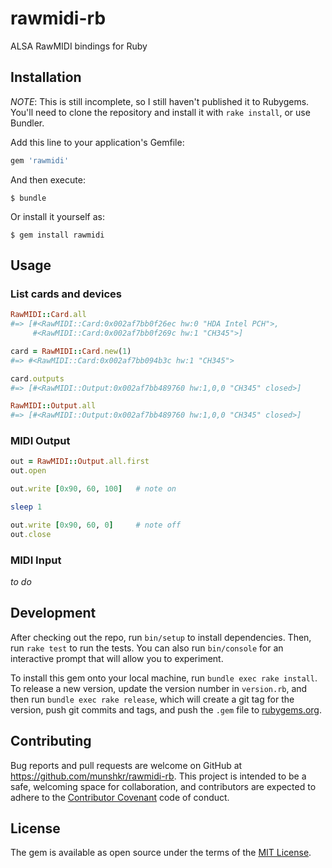# rawmidi-rb

ALSA RawMIDI bindings for Ruby


## Installation

*NOTE*: This is still incomplete, so I still haven't published it to Rubygems.
You'll need to clone the repository and install it with `rake install`, or use
Bundler.


Add this line to your application's Gemfile:

```ruby
gem 'rawmidi'
```

And then execute:

    $ bundle

Or install it yourself as:

    $ gem install rawmidi


## Usage

### List cards and devices

```ruby
RawMIDI::Card.all
#=> [#<RawMIDI::Card:0x002af7bb0f26ec hw:0 "HDA Intel PCH">,
     #<RawMIDI::Card:0x002af7bb0f269c hw:1 "CH345">]

card = RawMIDI::Card.new(1)
#=> #<RawMIDI::Card:0x002af7bb094b3c hw:1 "CH345">

card.outputs
#=> [#<RawMIDI::Output:0x002af7bb489760 hw:1,0,0 "CH345" closed>]

RawMIDI::Output.all
#=> [#<RawMIDI::Output:0x002af7bb489760 hw:1,0,0 "CH345" closed>]
```

### MIDI Output

```ruby
out = RawMIDI::Output.all.first
out.open

out.write [0x90, 60, 100]   # note on

sleep 1

out.write [0x90, 60, 0]     # note off
out.close
```

### MIDI Input

*to do*


## Development

After checking out the repo, run `bin/setup` to install dependencies. Then, run
`rake test` to run the tests. You can also run `bin/console` for an interactive
prompt that will allow you to experiment.

To install this gem onto your local machine, run `bundle exec rake install`. To
release a new version, update the version number in `version.rb`, and then run
`bundle exec rake release`, which will create a git tag for the version, push
git commits and tags, and push the `.gem` file to
[rubygems.org](https://rubygems.org).


## Contributing

Bug reports and pull requests are welcome on GitHub at
https://github.com/munshkr/rawmidi-rb. This project is intended to be a safe,
welcoming space for collaboration, and contributors are expected to adhere to
the [Contributor Covenant](http://contributor-covenant.org) code of conduct.


## License

The gem is available as open source under the terms of the [MIT
License](http://opensource.org/licenses/MIT).

